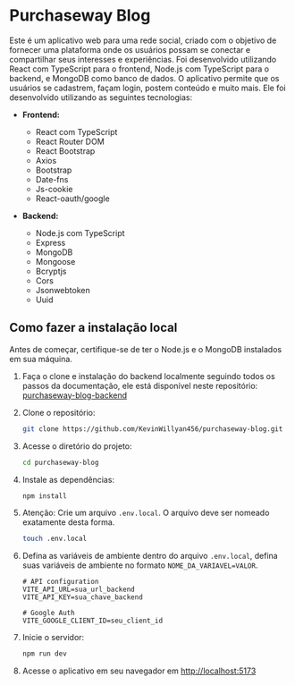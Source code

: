# Purchaseway Blog

Este é um aplicativo web para uma rede social, criado com o objetivo de fornecer uma plataforma onde os usuários possam se conectar e compartilhar seus interesses e experiências. Foi desenvolvido utilizando React com TypeScript para o frontend, Node.js com TypeScript para o backend, e MongoDB como banco de dados. O aplicativo permite que os usuários se cadastrem, façam login, postem conteúdo e muito mais. Ele foi desenvolvido utilizando as seguintes tecnologias:

- **Frontend:**
  - React com TypeScript
  - React Router DOM
  - React Bootstrap
  - Axios
  - Bootstrap
  - Date-fns
  - Js-cookie
  - React-oauth/google

- **Backend:**
  - Node.js com TypeScript
  - Express
  - MongoDB
  - Mongoose
  - Bcryptjs
  - Cors
  - Jsonwebtoken
  - Uuid

## Como fazer a instalação local

Antes de começar, certifique-se de ter o Node.js e o MongoDB instalados em sua máquina.

1. Faça o clone e instalação do backend localmente seguindo todos os passos da documentação, ele está disponível neste repositório:
 [purchaseway-blog-backend](https://github.com/KevinWillyan456/purchaseway-blog-backend)

2. Clone o repositório:

   ```bash
   git clone https://github.com/KevinWillyan456/purchaseway-blog.git
   ```

3. Acesse o diretório do projeto:

   ```bash
   cd purchaseway-blog
   ```

4. Instale as dependências:

   ```bash
   npm install
   ```

5. Atenção: Crie um arquivo `.env.local`. O arquivo deve ser nomeado exatamente desta forma.

   ```bash
   touch .env.local
   ```

6. Defina as variáveis de ambiente dentro do arquivo `.env.local`, defina suas variáveis de ambiente no formato `NOME_DA_VARIAVEL=VALOR`.

   ```plaintext
   # API configuration
   VITE_API_URL=sua_url_backend
   VITE_API_KEY=sua_chave_backend

   # Google Auth
   VITE_GOOGLE_CLIENT_ID=seu_client_id
   ```

7. Inicie o servidor:

   ```bash
   npm run dev
   ```

8. Acesse o aplicativo em seu navegador em [http://localhost:5173](http://localhost:5173)
